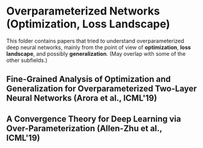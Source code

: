 # Overparameterized Networks (Optimization, Loss Landscape)

This folder contains papers that tried to understand overparameterized deep neural networks, mainly from the point of view of **optimization**, **loss landscape**, and possibly **generalization**. (May overlap with some of the other subfields.)



## Fine-Grained Analysis of Optimization and Generalization for Overparameterized Two-Layer Neural Networks (Arora et al., ICML'19)



## A Convergence Theory for Deep Learning via Over-Parameterization (Allen-Zhu et al., ICML'19)



